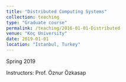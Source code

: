 ```yaml
---
title: "Distributed Computing Systems"
collection: teaching
type: "Graduate course"
permalink: /teaching/2016-01-01-Distributed
venue: "Koç University"
date: 2019-01-01
location: "Istanbul, Turkey"
---
```


Spring 2019

Instructors: Prof. Öznur Özkasap
